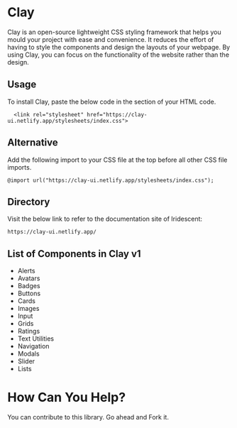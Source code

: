 # Clay

Clay is an open-source lightweight CSS styling framework that helps you mould your project with ease and convenience. It reduces the effort of having to style the components and design the layouts of your webpage.
By using Clay, you can focus on the functionality of the website rather than the design.

## Usage
To install Clay, paste the below code in the <head> section of your HTML code.

      <link rel="stylesheet" href="https://clay-ui.netlify.app/stylesheets/index.css">
      
## Alternative
Add the following import to your CSS file at the top before all other CSS file imports.

    @import url("https://clay-ui.netlify.app/stylesheets/index.css");
    
## Directory

Visit the below link to refer to the documentation site of Iridescent:

    https://clay-ui.netlify.app/

## List of Components in Clay v1

 - Alerts	
 - Avatars
 - Badges
 - Buttons
 - Cards
 - Images
 - Input
 - Grids
 - Ratings
 - Text Utilities
 - Navigation
 - Modals
 - Slider
 - Lists



# How Can You Help?
You can contribute to this library. Go ahead and Fork it.
 
